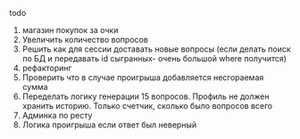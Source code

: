 todo
1) магазин покупок за очки
3) Увеличить количество вопросов
4) Решить как для сессии доставать новые вопросы (если делать поиск по БД и передавать id сыгранных- очень большой where получится)
5) рефакторинг
7) Проверить что в случае проигрыша добавляется несгораемая сумма
8) Переделать логику генерации 15 вопросов. Профиль не должен хранить историю. Только счетчик, сколько было вопросов всего
9) Админка по ресту
10) Логика проигрыша если ответ был неверный